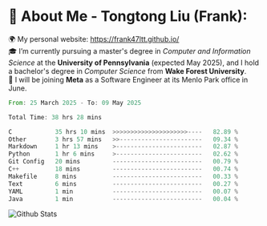 # 💫 About Me - Tongtong Liu (Frank):
🌍 My personal website: https://frank47ltt.github.io/  
🎓 I’m currently pursuing a master's degree in *Computer and Information Science* at the **University of Pennsylvania** (expected May 2025), and I hold a bachelor's degree in *Computer Science* from **Wake Forest University**.  
💼 I will be joining **Meta** as a Software Engineer at its Menlo Park office in June.  


<!--START_SECTION:waka-->

```rust
From: 25 March 2025 - To: 09 May 2025

Total Time: 38 hrs 28 mins

C            35 hrs 10 mins  >>>>>>>>>>>>>>>>>>>>>----   82.89 %
Other        3 hrs 57 mins   >>-----------------------   09.34 %
Markdown     1 hr 13 mins    >------------------------   02.87 %
Python       1 hr 6 mins     >------------------------   02.62 %
Git Config   20 mins         -------------------------   00.79 %
C++          18 mins         -------------------------   00.74 %
Makefile     8 mins          -------------------------   00.33 %
Text         6 mins          -------------------------   00.27 %
YAML         1 min           -------------------------   00.07 %
Java         1 min           -------------------------   00.04 %
```

<!--END_SECTION:waka-->


![Github Stats](https://github-readme-stats.vercel.app/api?username=frank47ltt&count_private=true&show_icons=true&include_all_commits=true)
